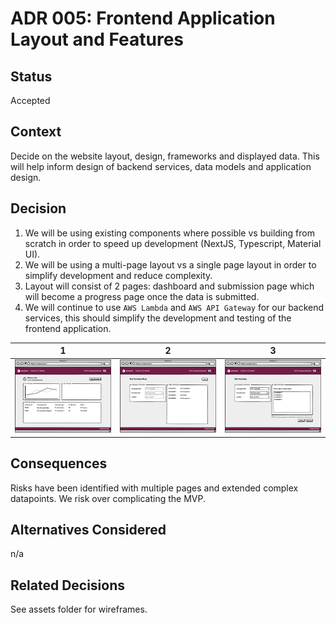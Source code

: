 # ADR 005: Frontend Application Layout and Features

## Status
Accepted

## Context
Decide on the website layout, design, frameworks and displayed data. This will help inform design of backend services, data models and application design.

## Decision

1. We will be using existing components where possible vs building from scratch in order to speed up development (NextJS, Typescript, Material UI).
2. We will be using a multi-page layout vs a single page layout in order to simplify development and reduce complexity.
3. Layout will consist of 2 pages: dashboard and submission page which will become a progress page once the data is submitted.
4. We will continue to use `AWS Lambda` and `AWS API Gateway` for our backend services, this should simplify the development and testing of the frontend application.

1|2|3
-|-|-
![](./../../assets/wireframes/mockwireframe_v1_00.png) | ![](./../../assets/wireframes/mockwireframe_v1_01.png) | ![](./../../assets/wireframes/mockwireframe_v1_02.png)

## Consequences
Risks have been identified with multiple pages and extended complex datapoints. We risk over complicating the MVP.

## Alternatives Considered
n/a

## Related Decisions
See assets folder for wireframes.

